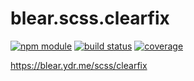# blear.scss.clearfix

[![npm module][npm-img]][npm-url]
[![build status][travis-img]][travis-url]
[![coverage][coveralls-img]][coveralls-url]

<https://blear.ydr.me/scss/clearfix>

[travis-img]: https://img.shields.io/travis/blearjs/blear.scss.clearfix/master.svg?style=flat-square
[travis-url]: https://travis-ci.org/blearjs/blear.scss.clearfix

[npm-img]: https://img.shields.io/npm/v/blear.scss.clearfix.svg?style=flat-square
[npm-url]: https://www.npmjs.com/package/blear.scss.clearfix

[coveralls-img]: https://img.shields.io/coveralls/blearjs/blear.scss.clearfix/master.svg?style=flat-square
[coveralls-url]: https://coveralls.io/github/blearjs/blear.scss.clearfix?branch=master

